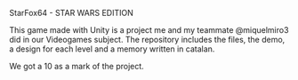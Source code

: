 StarFox64 - STAR WARS EDITION

This game made with Unity is a project me and my teammate @miquelmiro3 did in our Videogames subject. The repository includes the files, the demo, a design for each level and a memory written in catalan.

We got a 10 as a mark of the project.